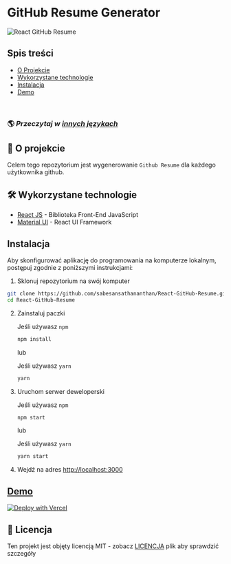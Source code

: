 # GitHub Resume Generator

![React GitHub Resume](../src/assets/readme/screenshot.png)

## Spis treści

- [O Projekcie](#about)
- [Wykorzystane technologie](#️built-with)
- [Instalacja](#installation)
- [Demo](#live-demo)

<br>

### 🌎 _Przeczytaj w [innych językach](./Translations.md)_

<h2 id='about'>🤔 O projekcie</h2>

Celem tego repozytorium jest wygenerowanie `Github Resume` dla każdego użytkownika github.

<h2 id='built-with'>🛠️ Wykorzystane technologie</h2>

- [React JS](https://reactjs.org/) - Biblioteka Front-End JavaScript
- [Material UI](https://material-ui.com/) - React UI Framework

<h2 id='installation'>Instalacja</h2>

Aby skonfigurować aplikację do programowania na komputerze lokalnym, postępuj zgodnie z poniższymi instrukcjami:

1. Sklonuj repozytorium na swój komputer

```bash
git clone https://github.com/sabesansathananthan/React-GitHub-Resume.git
cd React-GitHub-Resume
```

2. Zainstaluj paczki

   Jeśli używasz `npm`

   ```bash
   npm install
   ```

   lub

   Jeśli używasz `yarn`

   ```bash
   yarn
   ```

3. Uruchom serwer deweloperski

   Jeśli używasz `npm`

   ```bash
   npm start
   ```

   lub

   Jeśli używasz `yarn`

   ```bash
   yarn start
   ```

4. Wejdź na adres <http://localhost:3000>

<h2 id='live-demo'><a href="https://react-github-resume.vercel.app/">Demo</a></h2>

[![Deploy with Vercel](https://vercel.com/button)](https://vercel.com/new/git/external?repository-url=https://github.com/sabesansathananthan/React-GitHub-Resume)

## 📄 Licencja

Ten projekt jest objęty licencją MIT - zobacz [LICENCJA](../LICENSE) plik aby sprawdzić szczegóły
